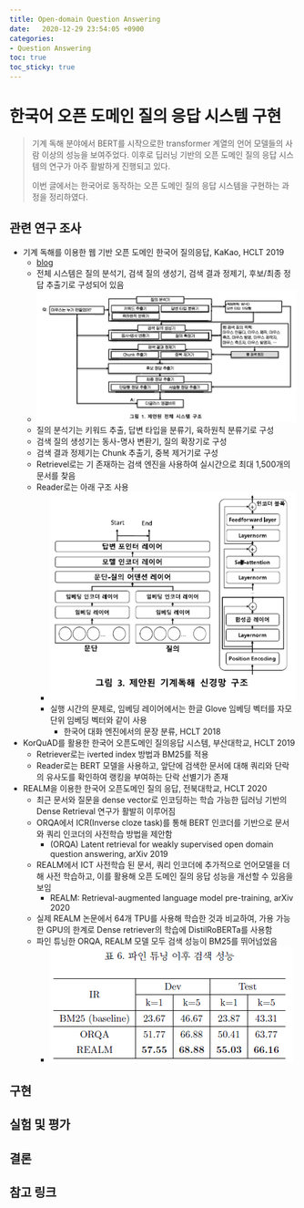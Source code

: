 ```yaml
---
title: Open-domain Question Answering
date:   2020-12-29 23:54:05 +0900
categories:
- Question Answering
toc: true
toc_sticky: true
---
```


# 한국어 오픈 도메인 질의 응답 시스템 구현
> 기계 독해 분야에서 BERT를 시작으로한 transformer 계열의 언어 모델들의 사람 이상의 성능을 보여주었다. 이후로 딥러닝 기반의 오픈 도메인 질의 응답 시스템의 연구가 아주 활발하게 진행되고 있다.
>
> 이번 글에서는 한국어로 동작하는 오픈 도메인 질의 응답 시스템을 구현하는 과정을 정리하였다.


## 관련 연구 조사
* 기계 독해를 이용한 웹 기반 오픈 도메인 한국어 질의응답, KaKao, HCLT 2019
  * [blog](https://tech.kakaoenterprise.com/71)
  * 전체 시스템은 질의 분석기, 검색 질의 생성기, 검색 결과 정제기, 후보/최종 정답 추출기로 구성되어 있음
  * ![](/assets/img/ODQA_01.png)
  * 질의 분석기는 키워드 추출, 답변 타입을 분류기, 육하원칙 분류기로 구성
  * 검색 질의 생성기는 동사-명사 변환기, 질의 확장기로 구성
  * 검색 결과 정제기는 Chunk 추출기, 중복 제거기로 구성
  * Retrievel로는 기 존재하는 검색 엔진을 사용하여 실시간으로 최대 1,500개의 문서를 찾음
  * Reader로는 아래 구조 사용
    * ![](/assets/img/ODQA_02.png)
    * 실행 시간의 문제로, 임베딩 레이어에서는 한글 Glove 임베딩 벡터를 자모 단위 임베딩 벡터와 같이 사용
       * 한국어 대화 엔진에서의 문장 분류, HCLT 2018
* KorQuAD를 활용한 한국어 오픈도메인 질의응답 시스템, 부산대학교, HCLT 2019
  * Retriever로는 iverted index 방법과 BM25를 적용
  * Reader로는 BERT 모델을 사용하고, 앞단에 검색한 문서에 대해 쿼리와 단락의 유사도를 확인하여 랭킹을 부여하는 단락 선별기가 존재
* REALM을 이용한 한국어 오픈도메인 질의 응답, 전북대학교, HCLT 2020
  * 최근 문서와 질문을 dense vector로 인코딩하는 학습 가능한 딥러닝 기반의 Dense Retrieval 연구가 활발히 이루어짐
  * ORQA에서 ICR(Inverse cloze task)를 통해 BERT 인코더를 기반으로 문서와 쿼리 인코더의 사전학습 방법을 제안함
    * (ORQA) Latent retrieval for weakly supervised open domain question answering, arXiv 2019
  * REALM에서 ICT 사전학습 된 문서, 쿼리 인코더에 추가적으로 언어모델을 더해 사전 학습하고, 이를 활용해 오픈 도메인 질의 응답 성능을 개선할 수 있음을 보임
    * REALM: Retrieval-augmented language model pre-training, arXiv 2020
  * 실제 REALM 논문에서 64개 TPU를 사용해 학습한 것과 비교하여, 가용 가능한 GPU의 한계로 Dense retriever의 학습에 DistilRoBERTa를 사용함 
  * 파인 튜닝한 ORQA, REALM 모델 모두 검색 성능이 BM25를 뛰어넘었음
    * ![](/assets/img/ODQA_03.png)



## 구현



## 실험 및 평가



## 결론



## 참고 링크